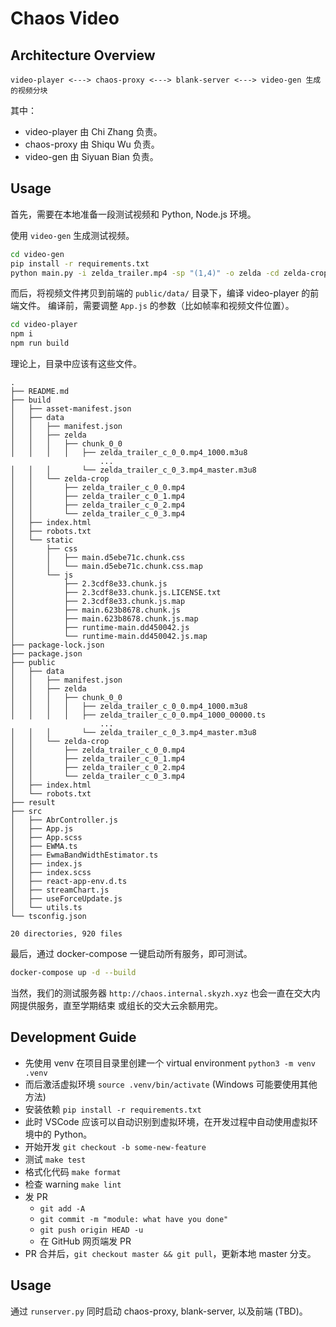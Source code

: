 # Chaos Video

## Architecture Overview

```plain
video-player <---> chaos-proxy <---> blank-server <---> video-gen 生成的视频分块
```

其中：

* video-player 由 Chi Zhang 负责。
* chaos-proxy 由 Shiqu Wu 负责。
* video-gen 由 Siyuan Bian 负责。

## Usage

首先，需要在本地准备一段测试视频和 Python, Node.js 环境。

使用 `video-gen` 生成测试视频。

```bash
cd video-gen
pip install -r requirements.txt
python main.py -i zelda_trailer.mp4 -sp "(1,4)" -o zelda -cd zelda-crop
```

而后，将视频文件拷贝到前端的 `public/data/` 目录下，编译 video-player 的前端文件。
编译前，需要调整 `App.js` 的参数（比如帧率和视频文件位置）。

```bash
cd video-player
npm i
npm run build
```

理论上，目录中应该有这些文件。

```plain
.
├── README.md
├── build
│   ├── asset-manifest.json
│   ├── data
│   │   ├── manifest.json
│   │   ├── zelda
│   │   │   ├── chunk_0_0
│   │   │   │   ├── zelda_trailer_c_0_0.mp4_1000.m3u8
                    ...
│   │   │       └── zelda_trailer_c_0_3.mp4_master.m3u8
│   │   └── zelda-crop
│   │       ├── zelda_trailer_c_0_0.mp4
│   │       ├── zelda_trailer_c_0_1.mp4
│   │       ├── zelda_trailer_c_0_2.mp4
│   │       └── zelda_trailer_c_0_3.mp4
│   ├── index.html
│   ├── robots.txt
│   └── static
│       ├── css
│       │   ├── main.d5ebe71c.chunk.css
│       │   └── main.d5ebe71c.chunk.css.map
│       └── js
│           ├── 2.3cdf8e33.chunk.js
│           ├── 2.3cdf8e33.chunk.js.LICENSE.txt
│           ├── 2.3cdf8e33.chunk.js.map
│           ├── main.623b8678.chunk.js
│           ├── main.623b8678.chunk.js.map
│           ├── runtime-main.dd450042.js
│           └── runtime-main.dd450042.js.map
├── package-lock.json
├── package.json
├── public
│   ├── data
│   │   ├── manifest.json
│   │   ├── zelda
│   │   │   ├── chunk_0_0
│   │   │   │   ├── zelda_trailer_c_0_0.mp4_1000.m3u8
│   │   │   │   ├── zelda_trailer_c_0_0.mp4_1000_00000.ts
                    ...
│   │   │       └── zelda_trailer_c_0_3.mp4_master.m3u8
│   │   └── zelda-crop
│   │       ├── zelda_trailer_c_0_0.mp4
│   │       ├── zelda_trailer_c_0_1.mp4
│   │       ├── zelda_trailer_c_0_2.mp4
│   │       └── zelda_trailer_c_0_3.mp4
│   ├── index.html
│   └── robots.txt
├── result
├── src
│   ├── AbrController.js
│   ├── App.js
│   ├── App.scss
│   ├── EWMA.ts
│   ├── EwmaBandWidthEstimator.ts
│   ├── index.js
│   ├── index.scss
│   ├── react-app-env.d.ts
│   ├── streamChart.js
│   ├── useForceUpdate.js
│   └── utils.ts
└── tsconfig.json

20 directories, 920 files
```

最后，通过 docker-compose 一键启动所有服务，即可测试。

```bash
docker-compose up -d --build
```

当然，我们的测试服务器 `http://chaos.internal.skyzh.xyz` 也会一直在交大内网提供服务，直至学期结束
或组长的交大云余额用完。

## Development Guide

* 先使用 venv 在项目目录里创建一个 virtual environment `python3 -m venv .venv`
* 而后激活虚拟环境 `source .venv/bin/activate` (Windows 可能要使用其他方法)
* 安装依赖 `pip install -r requirements.txt`
* 此时 VSCode 应该可以自动识别到虚拟环境，在开发过程中自动使用虚拟环境中的 Python。
* 开始开发 `git checkout -b some-new-feature`
* 测试 `make test`
* 格式化代码 `make format`
* 检查 warning `make lint`
* 发 PR
  * `git add -A`
  * `git commit -m "module: what have you done"`
  * `git push origin HEAD -u`
  * 在 GitHub 网页端发 PR
* PR 合并后，`git checkout master && git pull`，更新本地 master 分支。

## Usage

通过 `runserver.py` 同时启动 chaos-proxy, blank-server, 以及前端 (TBD)。
